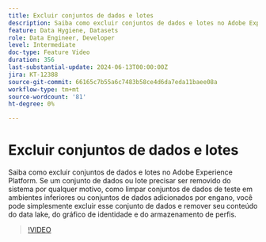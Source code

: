 ```yaml
---
title: Excluir conjuntos de dados e lotes
description: Saiba como excluir conjuntos de dados e lotes no Adobe Experience Platform (AEP).
feature: Data Hygiene, Datasets
role: Data Engineer, Developer
level: Intermediate
doc-type: Feature Video
duration: 356
last-substantial-update: 2024-06-13T00:00:00Z
jira: KT-12388
source-git-commit: 66165c7b55a6c7483b58ce4d6da7eda11baee08a
workflow-type: tm+mt
source-wordcount: '81'
ht-degree: 0%

---
```



# Excluir conjuntos de dados e lotes

Saiba como excluir conjuntos de dados e lotes no Adobe Experience Platform. Se um conjunto de dados ou lote precisar ser removido do sistema por qualquer motivo, como limpar conjuntos de dados de teste em ambientes inferiores ou conjuntos de dados adicionados por engano, você pode simplesmente excluir esse conjunto de dados e remover seu conteúdo do data lake, do gráfico de identidade e do armazenamento de perfis.

>[!VIDEO](https://video.tv.adobe.com/v/3429790/?learn=on)

